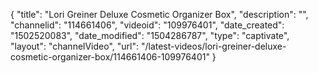 {
    "title": "Lori Greiner Deluxe Cosmetic Organizer Box",
    "description": "",
    "channelid": "114661406",
    "videoid": "109976401",
    "date_created": "1502520083",
    "date_modified": "1504286787",
    "type": "captivate",
    "layout": "channelVideo",
    "url": "\/latest-videos\/lori-greiner-deluxe-cosmetic-organizer-box\/114661406-109976401"
}